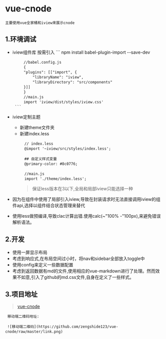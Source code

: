 # vue-cnode

    主要使用vue全家桶和iview来展示cnode

## 1.环境调试

 - iview组件库 按需引入
        ```
            npm install babel-plugin-import --save-dev

            //babel.config.js
            {
            "plugins": [["import", {
                "libraryName": "iview",
                "libraryDirectory": "src/components"
            }]]
            }
            //main.js
            import 'iview/dist/styles/iview.css'
        ```
  - iview定制主题

    - 新建theme文件夹
    - 新建index.less
      ```
        // index.less
        @import '~iview/src/styles/index.less';

        ## 自定义样式变量
        @primary-color: #8c0776;

        //main.js
        import './theme/index.less';
      ```
      > 保证less版本在3以下,全局和局部iview只能选择一种

  - 因为在组件中使用了局部引入iview,导致在封装请求时无法直接调用iview的组件api,选择以组件结合状态管理来替代

  - 使用less做预编译,导致clac计算出错.使用calc(~"100% -"100px),来避免错误解析语法。

## 2.开发

  - 使用一屏显示布局
  - 考虑到响应式,在布局空间过小时，将nav和sidebar全部放入toggle中
  - 使用config来定义一些数据配置
  - 考虑到返回数据有md的文件,使用相应的vue-markdown进行了处理。然而效果不如意,引入了github的md.css文件,自身在定义了一些样式。
  
## 3.项目地址

>    [vue-cnode](https://zengshide123.github.io/display-cnode/)

     移动端二维码地址:

     ![移动端二维码](https://github.com/zengshide123/vue-cnode/raw/master/link.png)

    




      
